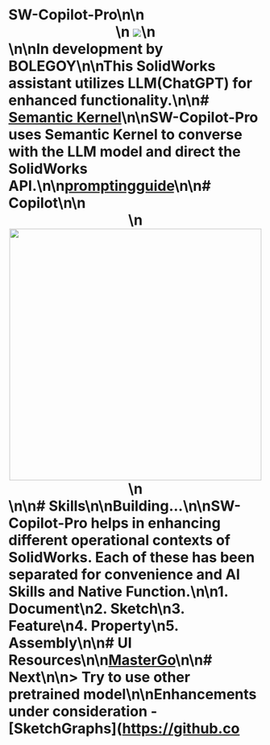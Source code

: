 # SW-Copilot-Pro\n\n<div align="center">\n    <img src="./Copilot.Sw/Assets/Icons/SolidWorksCopilot.png"/>\n</div>\n\n**In development by BOLEGOY**\n\nThis SolidWorks assistant utilizes LLM(ChatGPT) for enhanced functionality.\n\n# [Semantic Kernel](https://github.com/microsoft/semantic-kernel)\n\nSW-Copilot-Pro uses Semantic Kernel to converse with the LLM model and direct the SolidWorks API.\n\n[promptingguide](https://www.promptingguide.ai/zh)\n\n# Copilot\n\n<div align="center">\n    <img src="./Assets/preview.png" width="500"/>\n</div>\n\n# Skills\n\n**Building...**\n\nSW-Copilot-Pro helps in enhancing different operational contexts of SolidWorks. Each of these has been separated for convenience and AI Skills and Native Function.\n\n1. Document\n2. Sketch\n3. Feature\n4. Property\n5. Assembly\n\n# UI Resources\n\n[MasterGo](https://mastergo.com/goto/pBSvsRy9?file=90150584484334)\n\n# Next\n\n> Try to use other pretrained model\n\nEnhancements under consideration - [SketchGraphs](https://github.co